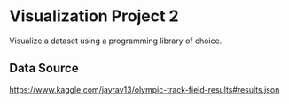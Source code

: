 # Visualization Project 2 ## 
Visualize a dataset using a programming library of choice.

## Data Source ##
https://www.kaggle.com/jayrav13/olympic-track-field-results#results.json